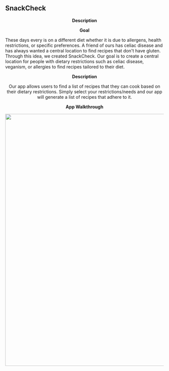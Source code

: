 ## SnackCheck
<p align="center" font-size="20px" class="f1 h1"><b >Description</b></p>
<p align="center" font-size="20px"><b >Goal</b></p>

  These days every is on a different diet whether it is due to allergens, health restrictions, or specific preferences.  A friend of ours has celiac disease and has always wanted a central location to find recipes that don't have gluten. Through this idea, we created SnackCheck. Our goal is to create a central location for people with dietary restrictions such as celiac disease, veganism, or allergies to find recipes tailored to their diet.


<p align="center" font-size="20px"><b >Description</b></p>

  <p align="center">Our app allows users to find a list of recipes that they can cook based on their dietary restrictions.  Simply select your restrictions/needs and our app will generate a list of recipes that adhere to it.<p>


<p align="center" font-size="20px"><b >App Walkthrough</b></p>
<div align="center"><img src="https://github.com/ELK75/SnackCheck/blob/master/demoWithOverlay.gif" width=800><div>
